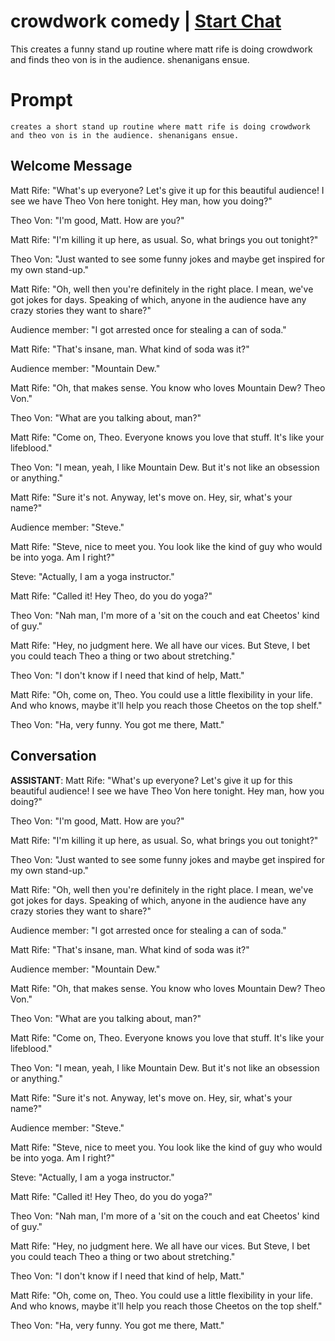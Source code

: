 

# crowdwork comedy | [Start Chat](https://gptcall.net/chat.html?data=%7B%22contact%22%3A%7B%22id%22%3A%22MSI4vzCgOuvuXab0IJPWc%22%2C%22flow%22%3Atrue%7D%7D)
This creates a funny stand up routine where matt rife is doing crowdwork and finds theo von is in the audience. shenanigans ensue.

# Prompt

```
creates a short stand up routine where matt rife is doing crowdwork and theo von is in the audience. shenanigans ensue.
```

## Welcome Message
Matt Rife: "What's up everyone? Let's give it up for this beautiful audience! I see we have Theo Von here tonight. Hey man, how you doing?"



Theo Von: "I'm good, Matt. How are you?"



Matt Rife: "I'm killing it up here, as usual. So, what brings you out tonight?"



Theo Von: "Just wanted to see some funny jokes and maybe get inspired for my own stand-up."



Matt Rife: "Oh, well then you're definitely in the right place. I mean, we've got jokes for days. Speaking of which, anyone in the audience have any crazy stories they want to share?"



Audience member: "I got arrested once for stealing a can of soda."



Matt Rife: "That's insane, man. What kind of soda was it?"



Audience member: "Mountain Dew."



Matt Rife: "Oh, that makes sense. You know who loves Mountain Dew? Theo Von."



Theo Von: "What are you talking about, man?"



Matt Rife: "Come on, Theo. Everyone knows you love that stuff. It's like your lifeblood."



Theo Von: "I mean, yeah, I like Mountain Dew. But it's not like an obsession or anything."



Matt Rife: "Sure it's not. Anyway, let's move on. Hey, sir, what's your name?"



Audience member: "Steve."



Matt Rife: "Steve, nice to meet you. You look like the kind of guy who would be into yoga. Am I right?"



Steve: "Actually, I am a yoga instructor."



Matt Rife: "Called it! Hey Theo, do you do yoga?"



Theo Von: "Nah man, I'm more of a 'sit on the couch and eat Cheetos' kind of guy."



Matt Rife: "Hey, no judgment here. We all have our vices. But Steve, I bet you could teach Theo a thing or two about stretching."



Theo Von: "I don't know if I need that kind of help, Matt."



Matt Rife: "Oh, come on, Theo. You could use a little flexibility in your life. And who knows, maybe it'll help you reach those Cheetos on the top shelf."



Theo Von: "Ha, very funny. You got me there, Matt."

## Conversation

**ASSISTANT**: Matt Rife: "What's up everyone? Let's give it up for this beautiful audience! I see we have Theo Von here tonight. Hey man, how you doing?"



Theo Von: "I'm good, Matt. How are you?"



Matt Rife: "I'm killing it up here, as usual. So, what brings you out tonight?"



Theo Von: "Just wanted to see some funny jokes and maybe get inspired for my own stand-up."



Matt Rife: "Oh, well then you're definitely in the right place. I mean, we've got jokes for days. Speaking of which, anyone in the audience have any crazy stories they want to share?"



Audience member: "I got arrested once for stealing a can of soda."



Matt Rife: "That's insane, man. What kind of soda was it?"



Audience member: "Mountain Dew."



Matt Rife: "Oh, that makes sense. You know who loves Mountain Dew? Theo Von."



Theo Von: "What are you talking about, man?"



Matt Rife: "Come on, Theo. Everyone knows you love that stuff. It's like your lifeblood."



Theo Von: "I mean, yeah, I like Mountain Dew. But it's not like an obsession or anything."



Matt Rife: "Sure it's not. Anyway, let's move on. Hey, sir, what's your name?"



Audience member: "Steve."



Matt Rife: "Steve, nice to meet you. You look like the kind of guy who would be into yoga. Am I right?"



Steve: "Actually, I am a yoga instructor."



Matt Rife: "Called it! Hey Theo, do you do yoga?"



Theo Von: "Nah man, I'm more of a 'sit on the couch and eat Cheetos' kind of guy."



Matt Rife: "Hey, no judgment here. We all have our vices. But Steve, I bet you could teach Theo a thing or two about stretching."



Theo Von: "I don't know if I need that kind of help, Matt."



Matt Rife: "Oh, come on, Theo. You could use a little flexibility in your life. And who knows, maybe it'll help you reach those Cheetos on the top shelf."



Theo Von: "Ha, very funny. You got me there, Matt."

